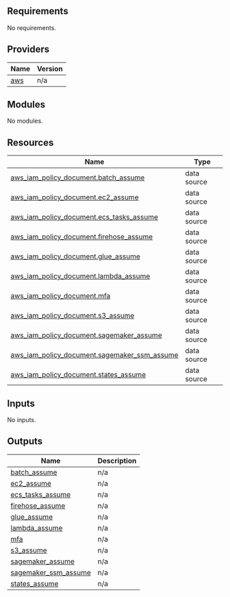 <!-- BEGIN_TF_DOCS -->
## Requirements

No requirements.

## Providers

| Name | Version |
|------|---------|
| <a name="provider_aws"></a> [aws](#provider\_aws) | n/a |

## Modules

No modules.

## Resources

| Name | Type |
|------|------|
| [aws_iam_policy_document.batch_assume](https://registry.terraform.io/providers/hashicorp/aws/latest/docs/data-sources/iam_policy_document) | data source |
| [aws_iam_policy_document.ec2_assume](https://registry.terraform.io/providers/hashicorp/aws/latest/docs/data-sources/iam_policy_document) | data source |
| [aws_iam_policy_document.ecs_tasks_assume](https://registry.terraform.io/providers/hashicorp/aws/latest/docs/data-sources/iam_policy_document) | data source |
| [aws_iam_policy_document.firehose_assume](https://registry.terraform.io/providers/hashicorp/aws/latest/docs/data-sources/iam_policy_document) | data source |
| [aws_iam_policy_document.glue_assume](https://registry.terraform.io/providers/hashicorp/aws/latest/docs/data-sources/iam_policy_document) | data source |
| [aws_iam_policy_document.lambda_assume](https://registry.terraform.io/providers/hashicorp/aws/latest/docs/data-sources/iam_policy_document) | data source |
| [aws_iam_policy_document.mfa](https://registry.terraform.io/providers/hashicorp/aws/latest/docs/data-sources/iam_policy_document) | data source |
| [aws_iam_policy_document.s3_assume](https://registry.terraform.io/providers/hashicorp/aws/latest/docs/data-sources/iam_policy_document) | data source |
| [aws_iam_policy_document.sagemaker_assume](https://registry.terraform.io/providers/hashicorp/aws/latest/docs/data-sources/iam_policy_document) | data source |
| [aws_iam_policy_document.sagemaker_ssm_assume](https://registry.terraform.io/providers/hashicorp/aws/latest/docs/data-sources/iam_policy_document) | data source |
| [aws_iam_policy_document.states_assume](https://registry.terraform.io/providers/hashicorp/aws/latest/docs/data-sources/iam_policy_document) | data source |

## Inputs

No inputs.

## Outputs

| Name | Description |
|------|-------------|
| <a name="output_batch_assume"></a> [batch\_assume](#output\_batch\_assume) | n/a |
| <a name="output_ec2_assume"></a> [ec2\_assume](#output\_ec2\_assume) | n/a |
| <a name="output_ecs_tasks_assume"></a> [ecs\_tasks\_assume](#output\_ecs\_tasks\_assume) | n/a |
| <a name="output_firehose_assume"></a> [firehose\_assume](#output\_firehose\_assume) | n/a |
| <a name="output_glue_assume"></a> [glue\_assume](#output\_glue\_assume) | n/a |
| <a name="output_lambda_assume"></a> [lambda\_assume](#output\_lambda\_assume) | n/a |
| <a name="output_mfa"></a> [mfa](#output\_mfa) | n/a |
| <a name="output_s3_assume"></a> [s3\_assume](#output\_s3\_assume) | n/a |
| <a name="output_sagemaker_assume"></a> [sagemaker\_assume](#output\_sagemaker\_assume) | n/a |
| <a name="output_sagemaker_ssm_assume"></a> [sagemaker\_ssm\_assume](#output\_sagemaker\_ssm\_assume) | n/a |
| <a name="output_states_assume"></a> [states\_assume](#output\_states\_assume) | n/a |
<!-- END_TF_DOCS -->